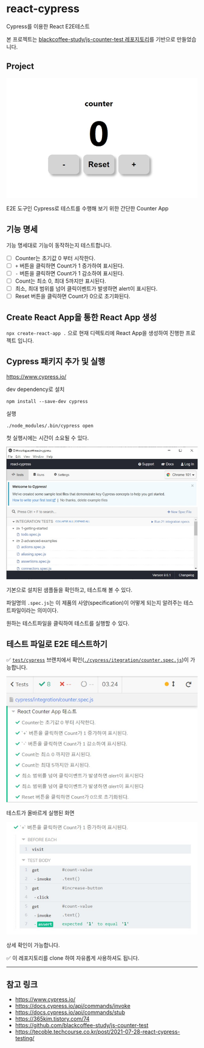 # react-cypress

Cypress를 이용한 React E2E테스트

본 프로젝트는 [blackcoffee-study/js-counter-test 레포지토리](https://github.com/blackcoffee-study/js-counter-test)를 기반으로 만들었습니다.

## Project

<p align="center">
  <img src="./images/counter_app.jpg" alt="프로젝트 미리보기">
</p>

E2E 도구인 Cypress로 테스트를 수행해 보기 위한 간단한 Counter App

## 기능 명세

기능 명세대로 기능이 동작하는지 테스트합니다.

- [ ] Counter는 초기값 0 부터 시작한다.
- [ ] `+` 버튼을 클릭하면 Count가 1 증가하여 표시된다.
- [ ] `-` 버튼을 클릭하면 Count가 1 감소하여 표시된다.
- [ ] Count는 최소 0, 최대 5까지만 표시된다.
- [ ] 최소, 최대 범위를 넘어 클릭이벤트가 발생하면 alert이 표시된다.
- [ ] Reset 버튼을 클릭하면 Count가 0으로 초기화된다.

## Create React App을 통한 React App 생성

`npx create-react-app .` 으로 현재 디렉토리에 React App을 생성하여 진행한 프로젝트 입니다.

## Cypress 패키지 추가 및 실행

https://www.cypress.io/

dev dependency로 설치

```shell
npm install --save-dev cypress
```

실행

```shell
./node_modules/.bin/cypress open
```

첫 실행시에는 시간이 소요될 수 있다.

![Cypress 실행화면](./images/cypress1.jpg)

기본으로 설치된 샘플들을 확인하고, 테스트해 볼 수 있다.

파일명의 `.spec.js`는 이 제품의 사양(specification)이 어떻게 되는지 알려주는 테스트파일이라는 의미이다.

원하는 테스트파일을 클릭하여 테스트를 실행할 수 있다.

## 테스트 파일로 E2E 테스트하기

✅ [`test/cypress`](https://github.com/BB-choi/react-cypress/tree/test/cypress) 브랜치에서 확인([`./cypress/itegration/counter.spec.js`](https://github.com/BB-choi/react-cypress/blob/test/cypress/cypress/integration/counter.spec.js))이 가능합니다.

![Counter App 테스트 실행 목록](./images/cypress2.jpg)

테스트가 올바르게 실행된 화면

![테스트 상세화면](./images/cypress3.jpg)

상세 확인이 가능합니다.

✅ 이 레포지토리를 clone 하여 자유롭게 사용하셔도 됩니다.

---

## 참고 링크

- https://www.cypress.io/
- https://docs.cypress.io/api/commands/invoke
- https://docs.cypress.io/api/commands/stub
- https://365kim.tistory.com/74
- https://github.com/blackcoffee-study/js-counter-test
- https://tecoble.techcourse.co.kr/post/2021-07-28-react-cypress-testing/
